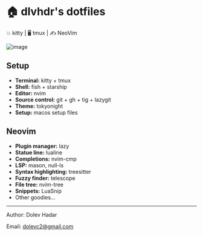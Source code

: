 # 🏠 dlvhdr's dotfiles

💥 kitty | 🖥  tmux | ✍️ NeoVim

![image](https://user-images.githubusercontent.com/6196971/201695528-978abdac-f408-4fee-a4e0-93dfb3e3e115.png)

## Setup

- **Terminal:** kitty + tmux
- **Shell:** fish + starship
- **Editor:** nvim
- **Source control:** git + gh + tig + lazygit
- **Theme:** tokyonight
- **Setup:** macos setup files

## Neovim

- **Plugin manager:** lazy
- **Statue line:** lualine
- **Completions:** nvim-cmp
- **LSP:** mason, null-ls
- **Syntax highlighting:** treesitter
- **Fuzzy finder:** telescope
- **File tree:** nvim-tree
- **Snippets:** LuaSnip
- Other goodies...

---

Author: Dolev Hadar

Email: dolevc2@gmail.com

